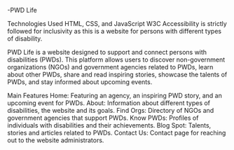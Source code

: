 -PWD Life

Technologies Used
HTML, CSS, and JavaScript
W3C Accessibility is strictly followed for inclusivity as this is a website for persons with different types of disability.

PWD Life is a website designed to support and connect persons with disabilities (PWDs). This platform allows users to discover non-government organizations (NGOs) and government agencies related to PWDs, learn about other PWDs, share and read inspiring stories, showcase the talents of PWDs, and stay informed about upcoming events.

Main Features
Home: Featuring an agency, an inspiring PWD story, and an upcoming event for PWDs.
About: Information about different types of disabilities, the website and its goals.
Find Orgs: Directory of NGOs and government agencies that support PWDs.
Know PWDs: Profiles of individuals with disabilities and their achievements.
Blog Spot: Talents, stories and articles related to PWDs.
Contact Us: Contact page for reaching out to the website administrators.
